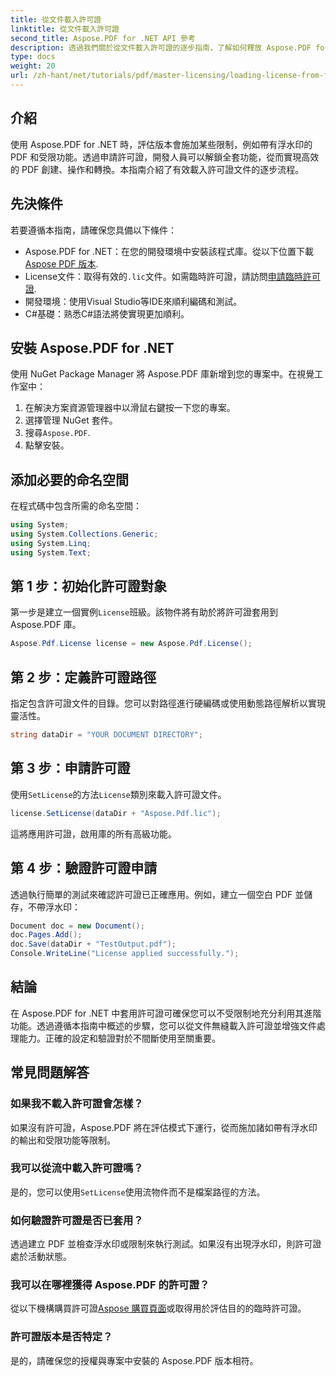 ```yaml
---
title: 從文件載入許可證
linktitle: 從文件載入許可證
second_title: Aspose.PDF for .NET API 參考
description: 透過我們關於從文件載入許可證的逐步指南，了解如何釋放 Aspose.PDF for .NET 的全部潛力。
type: docs
weight: 20
url: /zh-hant/net/tutorials/pdf/master-licensing/loading-license-from-file/
---
```

## 介紹  

使用 Aspose.PDF for .NET 時，評估版本會施加某些限制，例如帶有浮水印的 PDF 和受限功能。透過申請許可證，開發人員可以解鎖全套功能，從而實現高效的 PDF 創建、操作和轉換。本指南介紹了有效載入許可證文件的逐步流程。  

## 先決條件  

若要遵循本指南，請確保您具備以下條件：  

- Aspose.PDF for .NET：在您的開發環境中安裝該程式庫。從以下位置下載[Aspose PDF 版本](https://releases.aspose.com/pdf/net/).  
- License文件：取得有效的`.lic`文件。如需臨時許可證，請訪問[申請臨時許可證](https://purchase.aspose.com/temporary-license/).  
- 開發環境：使用Visual Studio等IDE來順利編碼和測試。  
- C#基礎：熟悉C#語法將使實現更加順利。  

## 安裝 Aspose.PDF for .NET  
使用 NuGet Package Manager 將 Aspose.PDF 庫新增到您的專案中。在視覺工作室中：  
1. 在解決方案資源管理器中以滑鼠右鍵按一下您的專案。  
2. 選擇管理 NuGet 套件。  
3. 搜尋`Aspose.PDF`.  
4. 點擊安裝。  

## 添加必要的命名空間  
在程式碼中包含所需的命名空間：  

```csharp
using System;
using System.Collections.Generic;
using System.Linq;
using System.Text;
```  

## 第 1 步：初始化許可證對象  

第一步是建立一個實例`License`班級。該物件將有助於將許可證套用到 Aspose.PDF 庫。  

```csharp
Aspose.Pdf.License license = new Aspose.Pdf.License();
```  

## 第 2 步：定義許可證路徑  

指定包含許可證文件的目錄。您可以對路徑進行硬編碼或使用動態路徑解析以實現靈活性。  

```csharp
string dataDir = "YOUR DOCUMENT DIRECTORY";
```  

## 第 3 步：申請許可證  

使用`SetLicense`的方法`License`類別來載入許可證文件。  

```csharp
license.SetLicense(dataDir + "Aspose.Pdf.lic");
```  

這將應用許可證，啟用庫的所有高級功能。  

## 第 4 步：驗證許可證申請  

透過執行簡單的測試來確認許可證已正確應用。例如，建立一個空白 PDF 並儲存，不帶浮水印：  

```csharp
Document doc = new Document();
doc.Pages.Add();
doc.Save(dataDir + "TestOutput.pdf");
Console.WriteLine("License applied successfully.");
```  

## 結論  

在 Aspose.PDF for .NET 中套用許可證可確保您可以不受限制地充分利用其進階功能。透過遵循本指南中概述的步驟，您可以從文件無縫載入許可證並增強文件處理能力。正確的設定和驗證對於不間斷使用至關重要。  

## 常見問題解答  

### 如果我不載入許可證會怎樣？  
如果沒有許可證，Aspose.PDF 將在評估模式下運行，從而施加諸如帶有浮水印的輸出和受限功能等限制。  

### 我可以從流中載入許可證嗎？  
是的，您可以使用`SetLicense`使用流物件而不是檔案路徑的方法。  

### 如何驗證許可證是否已套用？  
透過建立 PDF 並檢查浮水印或限制來執行測試。如果沒有出現浮水印，則許可證處於活動狀態。  

### 我可以在哪裡獲得 Aspose.PDF 的許可證？  
從以下機構購買許可證[Aspose 購買頁面](https://purchase.aspose.com/buy)或取得用於評估目的的臨時許可證。  

### 許可證版本是否特定？  
是的，請確保您的授權與專案中安裝的 Aspose.PDF 版本相符。  